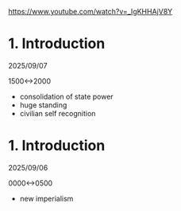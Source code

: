https://www.youtube.com/watch?v=_IgKHHAjV8Y

# 1. Introduction
2025/09/07

1500<->2000

- consolidation of state power
- huge standing
- civilian self recognition

# 1. Introduction

2025/09/06

0000<->0500

- new imperialism
